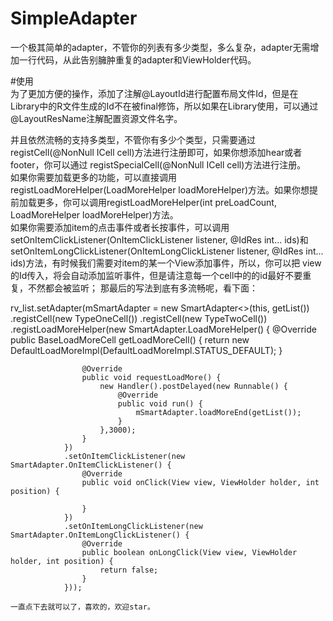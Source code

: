 # SimpleAdapter
一个极其简单的adapter，不管你的列表有多少类型，多么复杂，adapter无需增加一行代码，从此告别臃肿重复的adapter和ViewHolder代码。  
  
#使用  
为了更加方便的操作，添加了注解@LayoutId进行配置布局文件Id，但是在Library中的R文件生成的Id不在被final修饰，所以如果在Library使用，可以通过@LayoutResName注解配置资源文件名字。  
  
并且依然流畅的支持多类型，不管你有多少个类型，只需要通过registCell(@NonNull ICell cell)方法进行注册即可，如果你想添加hear或者footer，你可以通过
registSpecialCell(@NonNull ICell cell)方法进行注册。  
如果你需要加载更多的功能，可以直接调用registLoadMoreHelper(LoadMoreHelper loadMoreHelper)方法。如果你想提前加载更多，你可以调用registLoadMoreHelper(int preLoadCount, LoadMoreHelper loadMoreHelper)方法。  
如果你需要添加item的点击事件或者长按事件，可以调用setOnItemClickListener(OnItemClickListener listener, @IdRes int... ids)和setOnItemLongClickListener(OnItemLongClickListener listener, @IdRes int... ids)方法，有时候我们需要对item的某一个View添加事件，所以，你可以把
view的Id传入，将会自动添加监听事件，但是请注意每一个cell中的的id最好不要重复，不然都会被监听；
那最后的写法到底有多流畅呢，看下面：

rv_list.setAdapter(mSmartAdapter = new SmartAdapter<>(this, getList())
                .registCell(new TypeOneCell())
                .registCell(new TypeTwoCell())
                .registLoadMoreHelper(new SmartAdapter.LoadMoreHelper() {
                    @Override
                    public BaseLoadMoreCell getLoadMoreCell() {
                        return new DefaultLoadMoreImpl(DefaultLoadMoreImpl.STATUS_DEFAULT);
                    }

                    @Override
                    public void requestLoadMore() {
                        new Handler().postDelayed(new Runnable() {
                            @Override
                            public void run() {
                                mSmartAdapter.loadMoreEnd(getList());
                            }
                        },3000);
                    }
                })
                .setOnItemClickListener(new SmartAdapter.OnItemClickListener() {
                    @Override
                    public void onClick(View view, ViewHolder holder, int position) {

                    }
                })
                .setOnItemLongClickListener(new SmartAdapter.OnItemLongClickListener() {
                    @Override
                    public boolean onLongClick(View view, ViewHolder holder, int position) {
                        return false;
                    }
                }));  
                  
    一直点下去就可以了，喜欢的，欢迎star。  
